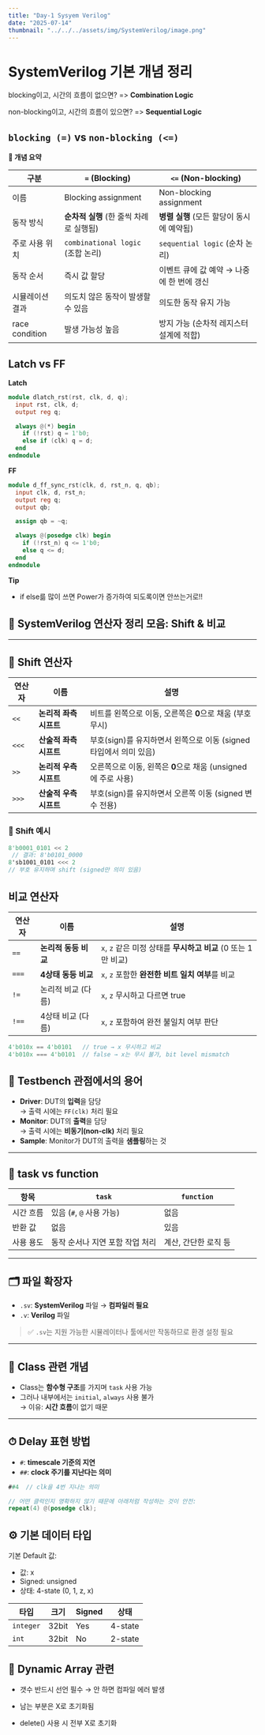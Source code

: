 ```yaml
---
title: "Day-1 Sysyem Verilog" 
date: "2025-07-14"
thumbnail: "../../../assets/img/SystemVerilog/image.png"
---
```


# SystemVerilog 기본 개념 정리

blocking이고, 시간의 흐름이 없으면? => **Combination Logic**

non-blocking이고, 시간의 흐름이 있으면? => **Sequential Logic**

## `blocking (=)` vs `non-blocking (<=)`

**📌 개념 요약**

| 구분              | `=` (Blocking)                      | `<=` (Non-blocking)                        |
|-------------------|-------------------------------------|--------------------------------------------|
| 이름              | Blocking assignment                | Non-blocking assignment                    |
| 동작 방식         | **순차적 실행** (한 줄씩 차례로 실행됨) | **병렬 실행** (모든 할당이 동시에 예약됨)     |
| 주로 사용 위치    | `combinational logic` (조합 논리)   | `sequential logic` (순차 논리)             |
| 동작 순서         | 즉시 값 할당                         | 이벤트 큐에 값 예약 → 나중에 한 번에 갱신     |
| 시뮬레이션 결과   | 의도치 않은 동작이 발생할 수 있음     | 의도한 동작 유지 가능                      |
| race condition    | 발생 가능성 높음                    | 방지 가능 (순차적 레지스터 설계에 적합)      |


## Latch vs FF

**Latch**
```verilog
module dlatch_rst(rst, clk, d, q);
  input rst, clk, d;
  output reg q;

  always @(*) begin
    if (!rst) q = 1'b0;
    else if (clk) q = d;
  end
endmodule
```

**FF**
```verilog
module d_ff_sync_rst(clk, d, rst_n, q, qb);
  input clk, d, rst_n;
  output reg q;
  output qb;

  assign qb = ~q;

  always @(posedge clk) begin
    if (!rst_n) q <= 1'b0;
    else q <= d;
  end
endmodule
```

**Tip**

- if else륾 많이 쓰면 Power가 증가하여 되도록이면 안쓰는거로!!


## 🧠 SystemVerilog 연산자 정리 모음: Shift & 비교

---

## 🔁 Shift 연산자

| 연산자     | 이름                   | 설명                                                                 |
|------------|------------------------|----------------------------------------------------------------------|
| `<<`       | **논리적 좌측 시프트**   | 비트를 왼쪽으로 이동, 오른쪽은 **0**으로 채움 (부호 무시)             |
| `<<<`      | **산술적 좌측 시프트**   | 부호(sign)를 유지하면서 왼쪽으로 이동 (signed 타입에서 의미 있음)     |
| `>>`       | **논리적 우측 시프트**   | 오른쪽으로 이동, 왼쪽은 **0**으로 채움 (unsigned에 주로 사용)         |
| `>>>`      | **산술적 우측 시프트**   | 부호(sign)를 유지하면서 오른쪽 이동 (signed 변수 전용)  


### 📌 Shift 예시
```verilog
8'b0001_0101 << 2  
 // 결과: 8'b0101_0000
8'sb1001_0101 <<< 2 
// 부호 유지하며 shift (signed만 의미 있음)
```

## 비교 연산자

| 연산자   | 이름            | 설명                                          |
| ----- | ------------- | ------------------------------------------- |
| `==`  | **논리적 동등 비교** | `x`, `z` 같은 미정 상태를 **무시하고 비교** (0 또는 1만 비교) |
| `===` | **4상태 동등 비교** | `x`, `z` 포함한 **완전한 비트 일치 여부**를 비교           |
| `!=`  | 논리적 비교 (다름)   | `x`, `z` 무시하고 다르면 true                      |
| `!==` | 4상태 비교 (다름)   | `x`, `z` 포함하여 완전 불일치 여부 판단                  |

```verilog
4'b010x == 4'b0101   // true → x 무시하고 비교
4'b010x === 4'b0101  // false → x는 무시 불가, bit level mismatch
```









































## 🧪 Testbench 관점에서의 용어

- **Driver**: DUT의 **입력**을 담당  
  → 출력 시에는 `FF(clk)` 처리 필요
- **Monitor**: DUT의 **출력**을 담당  
  → 출력 시에는 **비동기(non-clk)** 처리 필요
- **Sample**: Monitor가 DUT의 출력을 **샘플링**하는 것

---

## 🔧 task vs function

| 항목       | `task`                       | `function`                 |
|------------|------------------------------|----------------------------|
| 시간 흐름   | 있음 (`#`, `@` 사용 가능)       | 없음                        |
| 반환 값     | 없음                         | 있음                        |
| 사용 용도   | 동작 순서나 지연 포함 작업 처리 | 계산, 간단한 로직 등        |

---

## 🗂 파일 확장자

- `.sv`: **SystemVerilog** 파일 → **컴파일러 필요**
- `.v`: **Verilog** 파일

> ✅ `.sv`는 지원 가능한 시뮬레이터나 툴에서만 작동하므로 환경 설정 필요

---

## 🧱 Class 관련 개념

- Class는 **함수형 구조**를 가지며 `task` 사용 가능
- 그러나 내부에서는 `initial`, `always` 사용 불가  
  → 이유: **시간 흐름**이 없기 때문

---

## ⏱ Delay 표현 방법

- `#`: **timescale 기준의 지연**
- `##`: **clock 주기를 지난다는 의미**


```verilog
##4  // clk을 4번 지나는 의미

// 어떤 클럭인지 명확하지 않기 때문에 아래처럼 작성하는 것이 안전:
repeat(4) @(posedge clk);
```

## ⚙️ 기본 데이터 타입
기본 Default 값:

- 값: x
- Signed: unsigned
- 상태: 4-state (0, 1, z, x)

| 타입        | 크기    | Signed | 상태      |
| --------- | ----- | ------ | ------- |
| `integer` | 32bit | Yes    | 4-state |
| `int`     | 32bit | No     | 2-state |

## 📐 Dynamic Array 관련

- 갯수 반드시 선언 필수 → 안 하면 컴파일 에러 발생

- 남는 부분은 X로 초기화됨

- delete() 사용 시 전부 X로 초기화